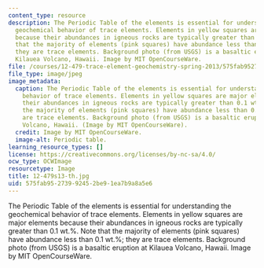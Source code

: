 ```yaml
---
content_type: resource
description: The Periodic Table of the elements is essential for understanding the
  geochemical behavior of trace elements. Elements in yellow squares are major elements
  because their abundances in igneous rocks are typically greater than 0.1 wt.%. Note
  that the majority of elements (pink squares) have abundance less than 0.1 wt.%;
  they are trace elements. Background photo (from USGS) is a basaltic eruption at
  Kilauea Volcano, Hawaii. Image by MIT OpenCourseWare.
file: /courses/12-479-trace-element-geochemistry-spring-2013/575fab95273992452be91ea7b9a8a5e6_12-479s13-th.jpg
file_type: image/jpeg
image_metadata:
  caption: The Periodic Table of the elements is essential for understanding the geochemical
    behavior of trace elements. Elements in yellow squares are major elements because
    their abundances in igneous rocks are typically greater than 0.1 wt.%. Note that
    the majority of elements (pink squares) have abundance less than 0.1 wt.%; they
    are trace elements. Background photo (from USGS) is a basaltic eruption at Kilauea
    Volcano, Hawaii. (Image by MIT OpenCourseWare).
  credit: Image by MIT OpenCourseWare.
  image-alt: Periodic table.
learning_resource_types: []
license: https://creativecommons.org/licenses/by-nc-sa/4.0/
ocw_type: OCWImage
resourcetype: Image
title: 12-479s13-th.jpg
uid: 575fab95-2739-9245-2be9-1ea7b9a8a5e6
---
```

The Periodic Table of the elements is essential for understanding the geochemical behavior of trace elements. Elements in yellow squares are major elements because their abundances in igneous rocks are typically greater than 0.1 wt.%. Note that the majority of elements (pink squares) have abundance less than 0.1 wt.%; they are trace elements. Background photo (from USGS) is a basaltic eruption at Kilauea Volcano, Hawaii. Image by MIT OpenCourseWare.